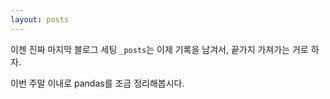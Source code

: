 ```yaml
---
layout: posts
---
```


이젠 진짜 마지막 블로그 세팅
`_posts`는 이제 기록을 남겨서, 끝가지 가져가는 거로 하자.

이번 주말 이내로 pandas를 조금 정리해봅시다.